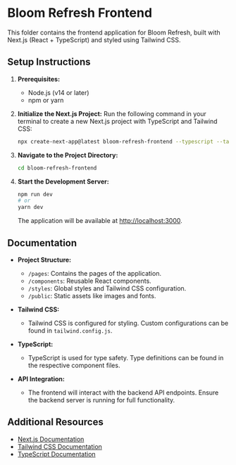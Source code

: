 # Bloom Refresh Frontend

This folder contains the frontend application for Bloom Refresh, built with Next.js (React + TypeScript) and styled using Tailwind CSS.

## Setup Instructions

1. **Prerequisites:**
   - Node.js (v14 or later)
   - npm or yarn

2. **Initialize the Next.js Project:**
   Run the following command in your terminal to create a new Next.js project with TypeScript and Tailwind CSS:

   ```bash
   npx create-next-app@latest bloom-refresh-frontend --typescript --tailwind
   ```

3. **Navigate to the Project Directory:**
   ```bash
   cd bloom-refresh-frontend
   ```

4. **Start the Development Server:**
   ```bash
   npm run dev
   # or
   yarn dev
   ```

   The application will be available at [http://localhost:3000](http://localhost:3000).

## Documentation

- **Project Structure:**
  - `/pages`: Contains the pages of the application.
  - `/components`: Reusable React components.
  - `/styles`: Global styles and Tailwind CSS configuration.
  - `/public`: Static assets like images and fonts.

- **Tailwind CSS:**
  - Tailwind CSS is configured for styling. Custom configurations can be found in `tailwind.config.js`.

- **TypeScript:**
  - TypeScript is used for type safety. Type definitions can be found in the respective component files.

- **API Integration:**
  - The frontend will interact with the backend API endpoints. Ensure the backend server is running for full functionality.

## Additional Resources

- [Next.js Documentation](https://nextjs.org/docs)
- [Tailwind CSS Documentation](https://tailwindcss.com/docs)
- [TypeScript Documentation](https://www.typescriptlang.org/docs)
